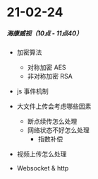 # 21-02-24

##### 海康威视（10点 - 11点40）

+ 加密算法
  + 对称加密 AES
  + 非对称加密 RSA

+ js 事件机制
+ 大文件上传会考虑哪些因素
  + 断点续传怎么处理
  + 网络状态不好怎么处理
    + 指数补偿
+ 视频上传怎么处理
+ Websocket & http

